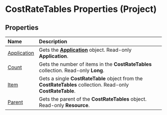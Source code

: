
# CostRateTables Properties (Project)

## Properties



|**Name**|**Description**|
|:-----|:-----|
|[Application](ff26a42f-aadd-63a4-1df8-7ec2e4e84ff1.md)|Gets the  **[Application](8eb91712-7784-a102-38c0-19bb056c27e9.md)** object. Read-only **Application**.|
|[Count](4371970b-8e66-4c81-b1bc-4b9263b53dcf.md)|Gets the number of items in the  **CostRateTables** collection. Read-only **Long**.|
|[Item](8ed467d9-b7d8-b9ce-7cef-e4ed070725ef.md)|Gets a single  **CostRateTable** object from the **CostRateTables** collection. Read-only **CostRateTable**.|
|[Parent](0a9a2729-0b7e-3d8c-acab-7996c9e86e7d.md)|Gets the parent of the  **CostRateTables** object. Read-only **Resource**.|

